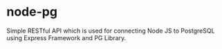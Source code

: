 # node-pg

Simple RESTful API which is used for connecting Node JS to PostgreSQL using Express Framework and PG Library.
